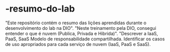 # -resumo-do-lab
 "Este repositório contém o resumo das lições aprendidas durante o desenvolvimento do lab na DIO".
 "Neste treinamento pela DIO, consegui entender o que é nuvem (Publica, Privada e Hibrida)".
 "Descrever a IaaS, PaaS, SaaS
Modelo de responsabilidade compartilhada.
Identificar os casos de uso apropriados para cada serviço de nuvem (IaaS, PaaS e SaaS).



